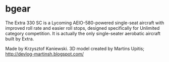 # bgear
The Extra 330 SC is a Lycoming AEIO-580-powered single-seat aircraft with improved roll rate and easier roll stops, designed specifically for Unlimited category competition. It is actually the only single-seater aerobatic aircraft built by Extra.

Made by Krzysztof Kaniewski. 
3D model created by Martins Upitis; http://devlog-martinsh.blogspot.com/